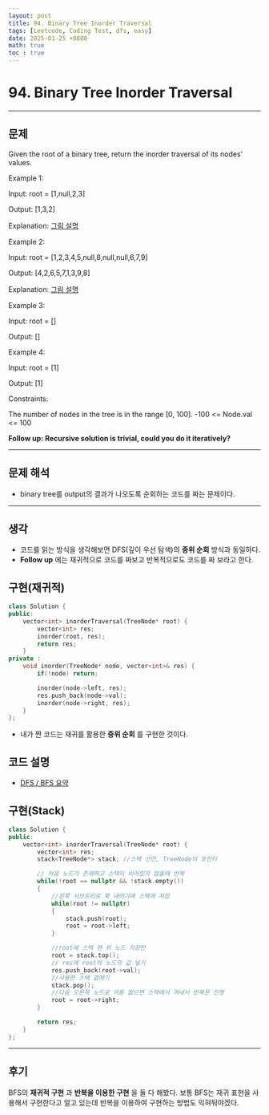 ```yaml
---
layout: post
title: 94. Binary Tree Inorder Traversal
tags: [Leetcode, Coding Test, dfs, easy]
date: 2025-01-25 +0800
math: true
toc : true
---
```




# 94. Binary Tree Inorder Traversal


****


## 문제 
Given the root of a binary tree, return the inorder traversal of its nodes' values.

Example 1:

Input: root = [1,null,2,3]

Output: [1,3,2]

Explanation: [그림 설명](https://leetcode.com/problems/binary-tree-inorder-traversal/description/)



Example 2:

Input: root = [1,2,3,4,5,null,8,null,null,6,7,9]

Output: [4,2,6,5,7,1,3,9,8]

Explanation: [그림 설명](https://leetcode.com/problems/binary-tree-inorder-traversal/description/)



Example 3:

Input: root = []

Output: []

Example 4:

Input: root = [1]

Output: [1]

 

Constraints:

The number of nodes in the tree is in the range [0, 100].
-100 <= Node.val <= 100
 

**Follow up: Recursive solution is trivial, could you do it iteratively?**



****


## 문제 해석

- binary tree를 output의 결과가 나오도록 순회하는 코드를 짜는 문제이다.


****


## 생각

- 코드를 읽는 방식을 생각해보면 DFS(깊이 우선 탐색)의 **중위 순회** 방식과 동일하다.
- **Follow up** 에는 재귀적으로 코드를 짜보고 반복적으로도 코드를 짜 보라고 한다.


## 구현(재귀적)

```cpp
class Solution {
public:
    vector<int> inorderTraversal(TreeNode* root) {
        vector<int> res;
        inorder(root, res);
        return res;
    }
private :
    void inorder(TreeNode* node, vector<int>& res) {
        if(!node) return;

        inorder(node->left, res);
        res.push_back(node->val);
        inorder(node->right, res);
    }
};
```

- 내가 짠 코드는 재귀를 활용한 **중위 순회** 를 구현한 것이다.


## 코드 설명

- [DFS / BFS 요약](https://pangyokyk.github.io/2025/01/25/DFS-BFS/)


## 구현(Stack)

```cpp
class Solution {
public:
    vector<int> inorderTraversal(TreeNode* root) {
        vector<int> res;
        stack<TreeNode*> stack; //스택 선언, TreeNode의 포인터

        // 처음 노드가 존재하고 스택이 비어있지 않을때 반복
        while(!root == nullptr && !stack.empty())
        {
            //왼쪽 서브트리로 쭉 내려가며 스택에 저장
            while(root != nullptr)
            {
                stack.push(root);
                root = root->left;
            }

            //root에 스택 맨 위 노드 저장만
            root = stack.top();
            // res에 root의 노드의 값 넣기
            res.push_back(root->val);
            //사용한 스택 없애기
            stack.pop();
            //다음 오른쪽 노드로 이동 없으면 스택에서 꺼내서 반복문 진행
            root = root->right;
        }

        return res;
    }
};
```


****


## 후기

BFS의 **재귀적 구현** 과 **반복을 이용한 구현** 을 둘 다 해봤다. 보통 BFS는 재귀 표현을 사용해서 구현한다고 알고 있는데 반복을 이용하여 구현하는 방법도 익혀둬야겠다.